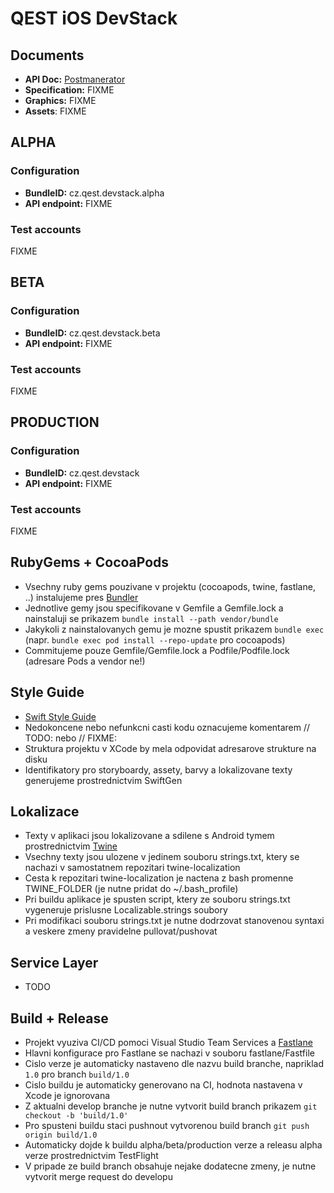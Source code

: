 # QEST iOS DevStack

## Documents
- **API Doc:** [Postmanerator](https://qest-devstack.herokuapp.com/apidoc.html)
- **Specification:** FIXME
- **Graphics:** FIXME
- **Assets**: FIXME

## ALPHA

### Configuration
- **BundleID:** cz.qest.devstack.alpha
- **API endpoint:** FIXME

### Test accounts
FIXME

## BETA

### Configuration
- **BundleID:** cz.qest.devstack.beta
- **API endpoint:** FIXME

### Test accounts
FIXME

## PRODUCTION

### Configuration
- **BundleID:** cz.qest.devstack
- **API endpoint:** FIXME

### Test accounts
FIXME

## RubyGems + CocoaPods
- Vsechny ruby gems pouzivane v projektu (cocoapods, twine, fastlane, ..) instalujeme pres [Bundler](http://bundler.io/)
- Jednotlive gemy jsou specifikovane v Gemfile a Gemfile.lock a nainstaluji se prikazem `bundle install --path vendor/bundle`
- Jakykoli z nainstalovanych gemu je mozne spustit prikazem `bundle exec` (napr. `bundle exec pod install --repo-update` pro cocoapods)
- Commitujeme pouze Gemfile/Gemfile.lock a Podfile/Podfile.lock (adresare Pods a vendor ne!)

## Style Guide
- [Swift Style Guide](https://github.com/raywenderlich/swift-style-guide)
- Nedokoncene nebo nefunkcni casti kodu oznacujeme komentarem // TODO: nebo // FIXME:
- Struktura projektu v XCode by mela odpovidat adresarove strukture na disku
- Identifikatory pro storyboardy, assety, barvy a lokalizovane texty generujeme prostrednictvim SwiftGen

## Lokalizace
- Texty v aplikaci jsou lokalizovane a sdilene s Android tymem prostrednictvim [Twine](https://github.com/scelis/twine)
- Vsechny texty jsou ulozene v jedinem souboru strings.txt, ktery se nachazi v samostatnem repozitari twine-localization
- Cesta k repozitari twine-localization je nactena z bash promenne TWINE_FOLDER (je nutne pridat do ~/.bash_profile)
- Pri buildu aplikace je spusten script, ktery ze souboru strings.txt vygeneruje prislusne Localizable.strings soubory
- Pri modifikaci souboru strings.txt je nutne dodrzovat stanovenou syntaxi a veskere zmeny pravidelne pullovat/pushovat

## Service Layer
- TODO

## Build + Release
- Projekt vyuziva CI/CD pomoci Visual Studio Team Services a [Fastlane](https://fastlane.tools/)
- Hlavni konfigurace pro Fastlane se nachazi v souboru fastlane/Fastfile
- Cislo verze je automaticky nastaveno dle nazvu build branche, napriklad `1.0` pro branch `build/1.0`
- Cislo buildu je automaticky generovano na CI, hodnota nastavena v Xcode je ignorovana
- Z aktualni develop branche je nutne vytvorit build branch prikazem `git checkout -b 'build/1.0'`
- Pro spusteni buildu staci pushnout vytvorenou build branch `git push origin build/1.0`
- Automaticky dojde k buildu alpha/beta/production verze a releasu alpha verze prostrednictvim TestFlight
- V pripade ze build branch obsahuje nejake dodatecne zmeny, je nutne vytvorit merge request do developu
